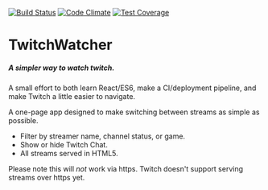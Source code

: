 [![Build Status](https://travis-ci.org/blueseph/twitchwatcher-react.svg?branch=master)](https://travis-ci.org/blueseph/twitchwatcher-react) [![Code Climate](https://codeclimate.com/github/blueseph/twitchwatcher-react/badges/gpa.svg)](https://codeclimate.com/github/blueseph/twitchwatcher-react) [![Test Coverage](https://codeclimate.com/github/blueseph/twitchwatcher-react/badges/coverage.svg)](https://codeclimate.com/github/blueseph/twitchwatcher-react/coverage)

# TwitchWatcher
##### A simpler way to watch twitch.

A small effort to both learn React/ES6, make a CI/deployment pipeline, and make Twitch a little easier to navigate.

A one-page app designed to make switching between streams as simple as possible.

* Filter by streamer name, channel status, or game.
* Show or hide Twitch Chat.
* All streams served in HTML5.

Please note this will *not* work via https. Twitch doesn't support serving streams over https yet.
